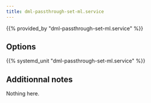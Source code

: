 ```yaml
---
title: dml-passthrough-set-ml.service
---
```


{{% provided_by "dml-passthrough-set-ml.service" %}}

## Options

{{% systemd_unit "dml-passthrough-set-ml.service" %}}

## Additionnal notes

Nothing here.